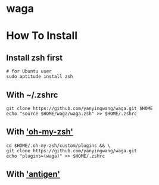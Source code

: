 waga
========

# How To Install

## Install zsh first
```shell
# for Ubuntu user
sudo aptitude install zsh 
```

## With ~/.zshrc
```shell
git clone https://github.com/yanyingwang/waga.git $HOME
echo "source $HOME/waga/waga.zsh" >> $HOME/.zshrc
```

## With ['oh-my-zsh'](http://ohmyz.sh)
```shell
cd $HOME/.oh-my-zsh/custom/plugins && \
git clone https://github.com/yanyingwang/waga.git
echo "plugins=(waga)" >> $HOME/.zshrc
```

## With ['antigen'](https://github.com/zsh-users/antigen)

